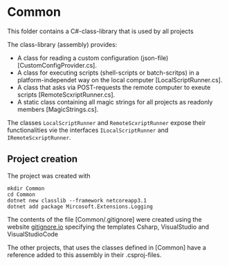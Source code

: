 # Common

This folder contains a C#-class-library that is used by all projects

The class-library (assembly) provides:

- A class for reading a custom configuration (json-file) 
  [CustomConfigProvider.cs].
- A class for executing scripts (shell-scripts or batch-scritps) in a 
  platform-independet way on the local computer [LocalScriptRunner.cs].
- A class that asks via POST-requests the remote computer to exeute 
  scripts [RemoteScxriptRunner.cs]. 
- A static class containing all magic strings for all projects as 
  readonly members [MagicStrings.cs].

The classes `LocalScriptRunner` and `RemoteScxriptRunner` expose their
functionalities vie the interfaces `ILocalScriptRunner` and 
`IRemoteScxriptRunner`.

## Project creation

The project was created with

```
mkdir Common
cd Common
dotnet new classlib --framework netcoreapp3.1
dotnet add package Mircosoft.Extensions.Logging
```

The contents of the file [Common/.gitignore] were created using the website
[gitignore.io](https://www.toptal.com/developers/gitignore)
specifying the templates Csharp, VisualStudio and VisualStudioCode

The other projects, that uses the classes defined in [Common] have a reference
added to this assembly in their .csproj-files.
